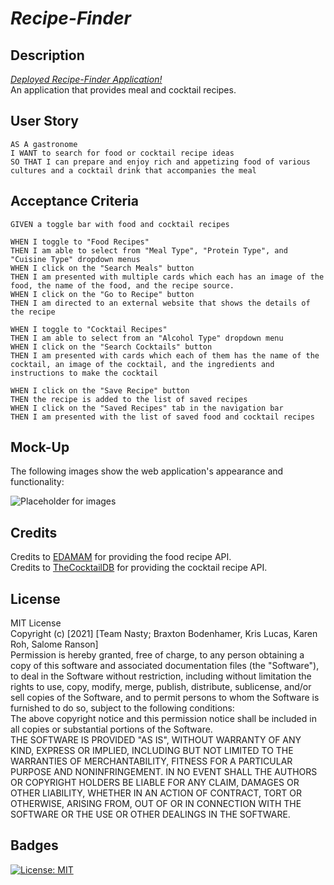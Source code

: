 # _Recipe-Finder_

## Description

[_Deployed Recipe-Finder Application!_](https://sranson.github.io/recipe-finder/)  
An application that provides meal and cocktail recipes.

## User Story

```
AS A gastronome
I WANT to search for food or cocktail recipe ideas
SO THAT I can prepare and enjoy rich and appetizing food of various cultures and a cocktail drink that accompanies the meal
```

## Acceptance Criteria

```
GIVEN a toggle bar with food and cocktail recipes

WHEN I toggle to "Food Recipes"
THEN I am able to select from "Meal Type", "Protein Type", and "Cuisine Type" dropdown menus
WHEN I click on the "Search Meals" button
THEN I am presented with multiple cards which each has an image of the food, the name of the food, and the recipe source.
WHEN I click on the "Go to Recipe" button
THEN I am directed to an external website that shows the details of the recipe

WHEN I toggle to "Cocktail Recipes"
THEN I am able to select from an "Alcohol Type" dropdown menu
WHEN I click on the "Search Cocktails" button
THEN I am presented with cards which each of them has the name of the cocktail, an image of the cocktail, and the ingredients and instructions to make the cocktail

WHEN I click on the "Save Recipe" button
THEN the recipe is added to the list of saved recipes
WHEN I click on the "Saved Recipes" tab in the navigation bar
THEN I am presented with the list of saved food and cocktail recipes
```

## Mock-Up

The following images show the web application's appearance and functionality:

![Placeholder for images](./nasty-check/assets/images/pexels-cottonbro-4686940.jpg)

## Credits

Credits to [EDAMAM](https://www.edamam.com/) for providing the food recipe API.  
Credits to [TheCocktailDB](https://www.thecocktaildb.com/) for providing the cocktail recipe API.

## License

MIT License  
Copyright (c) [2021] [Team Nasty; Braxton Bodenhamer, Kris Lucas, Karen Roh, Salome Ranson]  
Permission is hereby granted, free of charge, to any person obtaining a copy
of this software and associated documentation files (the "Software"), to deal
in the Software without restriction, including without limitation the rights
to use, copy, modify, merge, publish, distribute, sublicense, and/or sell
copies of the Software, and to permit persons to whom the Software is
furnished to do so, subject to the following conditions:  
The above copyright notice and this permission notice shall be included in all
copies or substantial portions of the Software.  
THE SOFTWARE IS PROVIDED "AS IS", WITHOUT WARRANTY OF ANY KIND, EXPRESS OR
IMPLIED, INCLUDING BUT NOT LIMITED TO THE WARRANTIES OF MERCHANTABILITY,
FITNESS FOR A PARTICULAR PURPOSE AND NONINFRINGEMENT. IN NO EVENT SHALL THE
AUTHORS OR COPYRIGHT HOLDERS BE LIABLE FOR ANY CLAIM, DAMAGES OR OTHER
LIABILITY, WHETHER IN AN ACTION OF CONTRACT, TORT OR OTHERWISE, ARISING FROM,
OUT OF OR IN CONNECTION WITH THE SOFTWARE OR THE USE OR OTHER DEALINGS IN THE
SOFTWARE.

## Badges

[![License: MIT](https://img.shields.io/badge/License-MIT-yellow.svg)](https://opensource.org/licenses/MIT)
